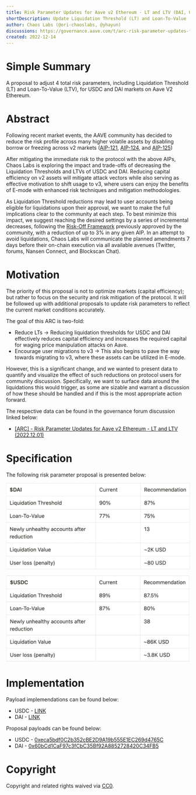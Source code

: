 ```yaml
---
title: Risk Parameter Updates for Aave v2 Ethereum - LT and LTV (DAI, USDC)
shortDescription: Update Liquidation Threshold (LT) and Loan-To-Value (LTV) of DAI and USDC on AAVE v2 Ethereum 
author: Chaos Labs (@ori-chaoslabs, @yhayun)
discussions: https://governance.aave.com/t/arc-risk-parameter-updates-for-aave-v2-ethereum-lt-and-ltv-2022-12-01/10897
created: 2022-12-14
---
```


# Simple Summary

A proposal to adjust 4 total risk parameters, including Liquidation Threshold (LT) and Loan-To-Value (LTV), for USDC and DAI markets on Aave V2 Ethereum.

# Abstract

Following recent market events, the AAVE community has decided to reduce the risk profile across many higher volatile assets by disabling borrow or freezing across v2 markets ([AIP-121](https://app.aave.com/governance/proposal/121/), [AIP-124](https://app.aave.com/governance/proposal/124/), and [AIP-125](https://app.aave.com/governance/proposal/125/))

After mitigating the immediate risk to the protocol with the above AIPs, Chaos Labs is exploring the impact and trade-offs of decreasing the Liquidation Thresholds and LTVs of USDC and DAI. Reducing capital efficiency on v2 assets will mitigate attack vectors while also serving as effective motivation to shift usage to v3, where users can enjoy the benefits of E-mode with enhanced risk techniques and mitigation methodologies.

As Liquidation Threshold reductions may lead to user accounts being eligible for liquidations upon their approval, we want to make the full implications clear to the community at each step. To best minimize this impact, we suggest reaching the desired settings by a series of incremental decreases, following the [Risk-Off Framework](https://snapshot.org/#/aave.eth/proposal/bafkreigdmcfmwvnxfolpds4xkdicgrszgmknig7pz2r2t37tltupdpyfu4) previously approved by the community, with a reduction of up to 3% in any given AIP. In an attempt to avoid liquidations, Chaos Labs will communicate the planned amendments 7 days before their on-chain execution via all available avenues (Twitter, forums, Nansen Connect, and Blockscan Chat).


# Motivation

The priority of this proposal is not to optimize markets (capital efficiency); but rather to focus on the security and risk mitigation of the protocol. It will be followed up with additional proposals to update risk parameters to reflect the current market conditions accurately.

The goal of this ARC is two-fold:

- Reduce LTs → Reducing liquidation thresholds for USDC and DAI effectively reduces capital efficiency and increases the required capital for waging price manipulation attacks on Aave.
- Encourage user migrations to v3 → This also begins to pave the way towards migrating to v3, where these assets can be utilized in E-mode.

However, this is a significant change, and we wanted to present data to quantify and visualize the effect of such reductions on protocol users for community discussion. Specifically, we want to surface data around the liquidations this would trigger, as some are sizable and warrant a discussion of how these should be handled and if this is the most appropriate action forward.

The respective data can be found in the governance forum discussion linked below:
- [[ARC] - Risk Parameter Updates for Aave v2 Ethereum - LT and LTV (2022.12.01)](https://governance.aave.com/t/arc-risk-parameter-updates-for-aave-v2-ethereum-lt-and-ltv-2022-12-01/10897)


# Specification

The following risk parameter proposal is presented below:


![](../assets/LT-LTV-UPDATES-V2-STABLES-12-14-2022/DAI-LT-LTV-RECS.png)


![](../assets/LT-LTV-UPDATES-V2-STABLES-12-14-2022/USDC-LT-LTV-RECS.png)


# Implementation
Payload implemendations can be found below:
- USDC - [LINK](https://github.com/ChaosLabsInc/aave-v2-payloads/blob/main/src/payloads/DaiLTDecemberPayload.sol)
- DAI - [LINK](https://github.com/ChaosLabsInc/aave-v2-payloads/blob/main/src/payloads/UsdcLTDecemberPayload.sol)


Proposal payloads can be found below: 
- USDC - [0xeca5bdf0C2b352cBE2D9A19b555E1EC269d4765C](https://etherscan.io/address/0xeca5bdf0c2b352cbe2d9a19b555e1ec269d4765c#code)
- DAI - [0x60bCd1CaF97c3fCbC35Bf92A8852728420C34FB5](https://etherscan.io/address/0x60bcd1caf97c3fcbc35bf92a8852728420c34fb5#code)



# Copyright

Copyright and related rights waived via [CC0](https://creativecommons.org/publicdomain/zero/1.0/).
